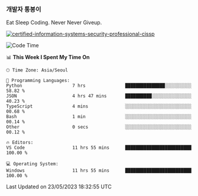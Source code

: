 ### 개발자 통붕이
Eat Sleep Coding.
Never Never Giveup.

[![certified-information-systems-security-professional-cissp](https://user-images.githubusercontent.com/44606727/157613689-acd84ec6-5f8f-4e79-89d9-a8d51f033634.png)](https://www.credly.com/badges/f394a010-85a0-450b-9136-8043af01d71c/public_url)

<!--START_SECTION:waka-->
![Code Time](http://img.shields.io/badge/Code%20Time-1%2C554%20hrs%201%20min-blue)

📊 **This Week I Spent My Time On** 

```text
🕑︎ Time Zone: Asia/Seoul

💬 Programming Languages: 
Python                   7 hrs               ███████████████░░░░░░░░░░   58.82 % 
JSON                     4 hrs 47 mins       ██████████░░░░░░░░░░░░░░░   40.23 % 
TypeScript               4 mins              ░░░░░░░░░░░░░░░░░░░░░░░░░   00.68 % 
Bash                     1 min               ░░░░░░░░░░░░░░░░░░░░░░░░░   00.14 % 
Other                    0 secs              ░░░░░░░░░░░░░░░░░░░░░░░░░   00.12 % 

🔥 Editors: 
VS Code                  11 hrs 55 mins      █████████████████████████   100.00 % 

💻 Operating System: 
Windows                  11 hrs 55 mins      █████████████████████████   100.00 % 
```


 Last Updated on 23/05/2023 18:32:55 UTC
<!--END_SECTION:waka-->
